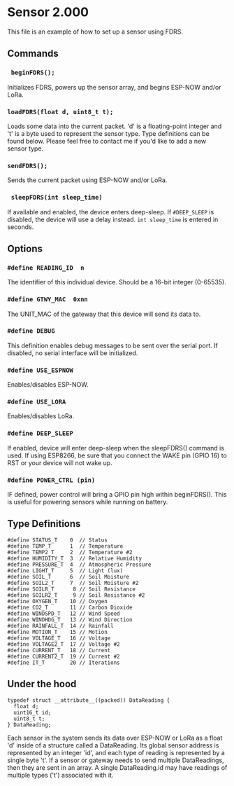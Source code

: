 # Sensor 2.000
This file is an example of how to set up a sensor using FDRS. 


## Commands
### ``` beginFDRS();```
Initializes FDRS, powers up the sensor array, and begins ESP-NOW and/or LoRa.
### ```loadFDRS(float d, uint8_t t);```
Loads some data into the current packet. 'd' is a floating-point integer and 't' is a byte used to represent the sensor type. Type definitions can be found below. Please feel free to contact me if you'd like to add a new sensor type.
### ```sendFDRS();```
Sends the current packet using ESP-NOW and/or LoRa.
### ``` sleepFDRS(int sleep_time)```
If available and enabled, the device enters deep-sleep. If ```#DEEP_SLEEP``` is disabled, the device will use a delay instead. ```int sleep_time``` is entered in seconds.

## Options

### ```#define READING_ID  n```
The identifier of this individual device. Should be a 16-bit integer (0-65535). 
### ```#define GTWY_MAC  0xnn```
The UNIT_MAC of the gateway that this device will send its data to.
### ```#define DEBUG```
This definition enables debug messages to be sent over the serial port. If disabled, no serial interface will be initialized. 
### ```#define USE_ESPNOW```
Enables/disables ESP-NOW.
### ```#define USE_LORA```
Enables/disables LoRa.
### ```#define DEEP_SLEEP```
If enabled, device will enter deep-sleep when the sleepFDRS() command is used. If using ESP8266, be sure that you connect the WAKE pin (GPIO 16) to RST or your device will not wake up. 
### ```#define POWER_CTRL (pin)```
IF defined, power control will bring a GPIO pin high within beginFDRS(). This is useful for powering sensors while running on battery.
## Type Definitions 
```
#define STATUS_T    0  // Status 
#define TEMP_T      1  // Temperature 
#define TEMP2_T     2  // Temperature #2
#define HUMIDITY_T  3  // Relative Humidity 
#define PRESSURE_T  4  // Atmospheric Pressure 
#define LIGHT_T     5  // Light (lux) 
#define SOIL_T      6  // Soil Moisture 
#define SOIL2_T     7  // Soil Moisture #2 
#define SOILR_T      8 // Soil Resistance 
#define SOILR2_T     9 // Soil Resistance #2 
#define OXYGEN_T    10 // Oxygen 
#define CO2_T       11 // Carbon Dioxide
#define WINDSPD_T   12 // Wind Speed
#define WINDHDG_T   13 // Wind Direction
#define RAINFALL_T  14 // Rainfall
#define MOTION_T    15 // Motion
#define VOLTAGE_T   16 // Voltage
#define VOLTAGE2_T  17 // Voltage #2
#define CURRENT_T   18 // Current
#define CURRENT2_T  19 // Current #2
#define IT_T        20 // Iterations
```
## Under the hood
```
typedef struct __attribute__((packed)) DataReading {
  float d;
  uint16_t id;
  uint8_t t;
} DataReading;
```
Each sensor in the system sends its data over ESP-NOW or LoRa as a float 'd' inside of a structure called a DataReading. Its global sensor address is represented by an integer 'id', and each type of reading is represented by a single byte 't'.  If a sensor or gateway needs to send multiple DataReadings, then they are sent in an array. A single DataReading.id may have readings of multiple types ('t') associated with it.
